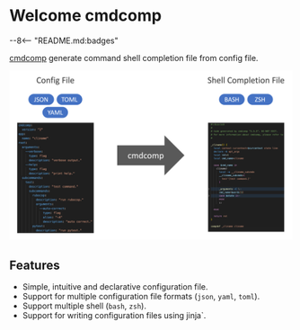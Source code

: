 # Welcome cmdcomp

--8<-- "README.md:badges"

[cmdcomp](index.md) generate command shell completion file from config file.

![image](./images/image.png)

## Features

- Simple, intuitive and declarative configuration file.
- Support for multiple configuration file formats (`json`, `yaml`, `toml`).
- Support multiple shell (`bash`, `zsh`).
- Support for writing configuration files using jinja`.
